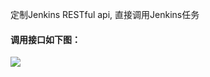 
定制Jenkins RESTful api,  直接调用Jenkins任务
#### 调用接口如下图：
![](http://img.blog.csdn.net/20161005204235132)
